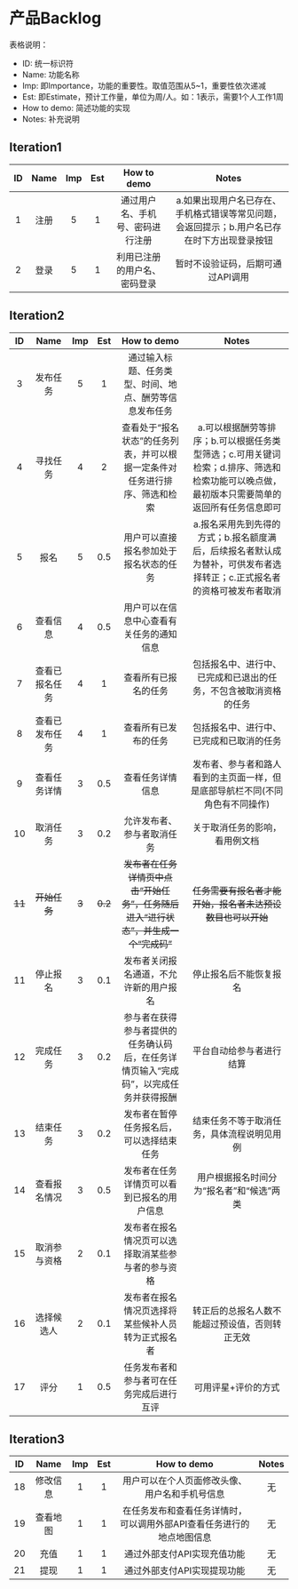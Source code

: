 # 产品Backlog
表格说明：
  - ID: 统一标识符
  - Name: 功能名称
  - Imp: 即Importance，功能的重要性。取值范围从5~1，重要性依次递减
  - Est: 即Estimate，预计工作量，单位为周/人。如：1表示，需要1个人工作1周
  - How to demo: 简述功能的实现
  - Notes: 补充说明

## Iteration1

|ID|Name|Imp|Est|How to demo|Notes|
|:--:|:--:|:--:|:--:|:--:|:--:|
|1|注册|5|1|通过用户名、手机号、密码进行注册|a.如果出现用户名已存在、手机格式错误等常见问题，会返回提示；b.用户名已存在时下方出现登录按钮|
|2|登录|5|1|利用已注册的用户名、密码登录|暂时不设验证码，后期可通过API调用|

## Iteration2

|ID|Name|Imp|Est|How to demo|Notes|
|:--:|:--:|:--:|:--:|:--:|:--:|
|3|发布任务|5|1|通过输入标题、任务类型、时间、地点、酬劳等信息发布任务||
|4|寻找任务|4|2|查看处于“报名状态”的任务列表，并可以根据一定条件对任务进行排序、筛选和检索|a.可以根据酬劳等排序；b.可以根据任务类型筛选；c.可用关键词检索；d.排序、筛选和检索功能可以晚点做，最初版本只需要简单的返回所有任务信息即可|
|5|报名|5|0.5|用户可以直接报名参加处于报名状态的任务|a.报名采用先到先得的方式；b.报名额度满后，后续报名者默认成为替补，可供发布者选择转正；c.正式报名者的资格可被发布者取消|
|6|查看信息|4|0.5|用户可以在信息中心查看有关任务的通知信息||
|7|查看已报名任务|4|1|查看所有已报名的任务|包括报名中、进行中、已完成和已退出的任务，不包含被取消资格的任务|
|8|查看已发布任务|4|1|查看所有已发布的任务|包括报名中、进行中、已完成和已取消的任务|
|9|查看任务详情|3|0.5|查看任务详情信息|发布者、参与者和路人看到的主页面一样，但是底部导航栏不同(不同角色有不同操作)|
|10|取消任务|3|0.2|允许发布者、参与者取消任务|关于取消任务的影响，看用例文档|
|~~11~~|~~开始任务~~|~~3~~|~~0.2~~|~~发布者在任务详情页中点击“开始任务”，任务随后进入“进行状态”，并生成一个“完成码”~~|~~任务需要有报名者才能开始，报名者未达预设数目也可以开始~~|
|11|停止报名|3|0.1|发布者关闭报名通道，不允许新的用户报名|停止报名后不能恢复报名|
|12|完成任务|3|0.2|参与者在获得参与者提供的任务确认码后，在任务详情页输入“完成码”，以完成任务并获得报酬|平台自动给参与者进行结算|
|13|结束任务|3|0.2|发布者在暂停任务报名后，可以选择结束任务|结束任务不等于取消任务，具体流程说明见用例|
|14|查看报名情况|3|0.5|发布者在任务详情页可以看到已报名的用户信息|用户根据报名时间分为“报名者”和“候选”两类|
|15|取消参与资格|2|0.1|发布者在报名情况页可以选择取消某些参与者的参与资格||
|16|选择候选人|2|0.1|发布者在报名情况页选择将某些候补人员转为正式报名者|转正后的总报名人数不能超过预设值，否则转正无效|
|17|评分|1|0.5|任务发布者和参与者可在任务完成后进行互评|可用评星+评价的方式|

## Iteration3

|ID|Name|Imp|Est|How to demo|Notes|
|:--:|:--:|:--:|:--:|:--:|:--:|
|18|修改信息|1|1|用户可以在个人页面修改头像、用户名和手机号信息|无|
|19|查看地图|1|1|在任务发布和查看任务详情时，可以调用外部API查看任务进行的地点地图信息|无|
|20|充值|1|1|通过外部支付API实现充值功能|无|
|21|提现|1|1|通过外部支付API实现提现功能|无|
